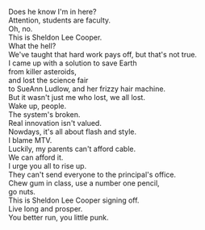 
Does he know I'm in here?      
Attention, students are faculty.     
Oh, no.     
This is Sheldon Lee Cooper.     
What the hell?     
We've taught that hard work pays off, but that's not true.     
I came up with a solution to save Earth     
from killer asteroids,     
and lost the science fair     
to SueAnn Ludlow, and her frizzy hair machine.     
But it wasn't just me who lost, we all lost.     
Wake up, people.     
The system's broken.     
Real innovation isn't valued.     
Nowdays, it's all about flash and style.     
I blame MTV.     
Luckily, my parents can't afford cable.     
We can afford it.     
I urge you all to rise up.     
They can't send everyone to the principal's office.     
Chew gum in class, use a number one pencil,     
go nuts.     
This is Sheldon Lee Cooper signing off.     
Live long and prosper.     
You better run, you little punk.     




